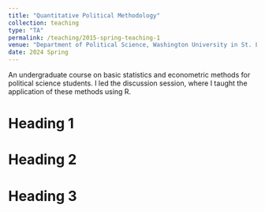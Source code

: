 ```yaml
---
title: "Quantitative Political Methodology"
collection: teaching
type: "TA"
permalink: /teaching/2015-spring-teaching-1
venue: "Department of Political Science, Washington University in St. Louis"
date: 2024 Spring
---
```


An undergraduate course on basic statistics and econometric methods for political science students. I led the discussion session, where I taught the application of these methods using R.

Heading 1
======

Heading 2
======

Heading 3
======
